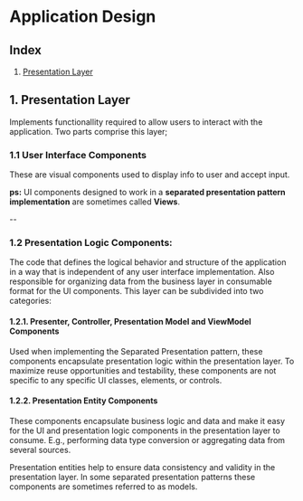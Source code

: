 # Application Design

## Index
1. [Presentation Layer](#presentation_layer)


## <a name="presentation_layer"></a>1. Presentation Layer

Implements functionallity required to allow users to interact with the application. Two parts comprise this layer;

### 1.1 User Interface Components

These are visual components used to display info to user and accept input.

**ps:** UI components designed to work in a **separated presentation pattern implementation** are sometimes called **Views**.

--

### 1.2 Presentation Logic Components:

The code that defines the logical behavior and structure of the application in a way that is independent of any user interface implementation. Also responsible for organizing data from the business layer in consumable format for the UI components. This layer can be subdivided into two categories:

#### 1.2.1. Presenter, Controller, Presentation Model and ViewModel Components

Used when implementing the Separated Presentation pattern, these components encapsulate presentation logic within the presentation layer. To maximize reuse opportunities and testability, these components are not specific to any specific UI classes, elements, or controls.


#### 1.2.2. Presentation Entity Components

These components encapsulate business logic and data and make it easy for the UI and presentation logic components in the presentation layer to consume. E.g., performing data type conversion or aggregating data from several sources.

Presentation entities help to ensure data consistency and validity in the presentation layer. In some separated presentation patterns these components are sometimes referred to as models.
